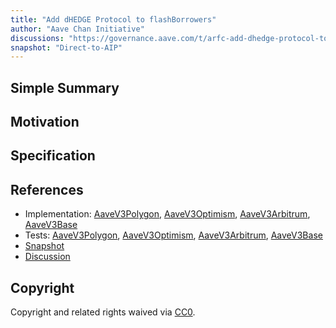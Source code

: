 ```yaml
---
title: "Add dHEDGE Protocol to flashBorrowers"
author: "Aave Chan Initiative"
discussions: "https://governance.aave.com/t/arfc-add-dhedge-protocol-to-flashborrowers/19547"
snapshot: "Direct-to-AIP"
---
```


## Simple Summary

## Motivation

## Specification

## References

- Implementation: [AaveV3Polygon](https://github.com/bgd-labs/aave-proposals-v3/blob/main/src/20241118_Multi_AddDHEDGEProtocolToFlashBorrowers/AaveV3Polygon_AddDHEDGEProtocolToFlashBorrowers_20241118.sol), [AaveV3Optimism](https://github.com/bgd-labs/aave-proposals-v3/blob/main/src/20241118_Multi_AddDHEDGEProtocolToFlashBorrowers/AaveV3Optimism_AddDHEDGEProtocolToFlashBorrowers_20241118.sol), [AaveV3Arbitrum](https://github.com/bgd-labs/aave-proposals-v3/blob/main/src/20241118_Multi_AddDHEDGEProtocolToFlashBorrowers/AaveV3Arbitrum_AddDHEDGEProtocolToFlashBorrowers_20241118.sol), [AaveV3Base](https://github.com/bgd-labs/aave-proposals-v3/blob/main/src/20241118_Multi_AddDHEDGEProtocolToFlashBorrowers/AaveV3Base_AddDHEDGEProtocolToFlashBorrowers_20241118.sol)
- Tests: [AaveV3Polygon](https://github.com/bgd-labs/aave-proposals-v3/blob/main/src/20241118_Multi_AddDHEDGEProtocolToFlashBorrowers/AaveV3Polygon_AddDHEDGEProtocolToFlashBorrowers_20241118.t.sol), [AaveV3Optimism](https://github.com/bgd-labs/aave-proposals-v3/blob/main/src/20241118_Multi_AddDHEDGEProtocolToFlashBorrowers/AaveV3Optimism_AddDHEDGEProtocolToFlashBorrowers_20241118.t.sol), [AaveV3Arbitrum](https://github.com/bgd-labs/aave-proposals-v3/blob/main/src/20241118_Multi_AddDHEDGEProtocolToFlashBorrowers/AaveV3Arbitrum_AddDHEDGEProtocolToFlashBorrowers_20241118.t.sol), [AaveV3Base](https://github.com/bgd-labs/aave-proposals-v3/blob/main/src/20241118_Multi_AddDHEDGEProtocolToFlashBorrowers/AaveV3Base_AddDHEDGEProtocolToFlashBorrowers_20241118.t.sol)
- [Snapshot](Direct-to-AIP)
- [Discussion](https://governance.aave.com/t/arfc-add-dhedge-protocol-to-flashborrowers/19547)

## Copyright

Copyright and related rights waived via [CC0](https://creativecommons.org/publicdomain/zero/1.0/).
